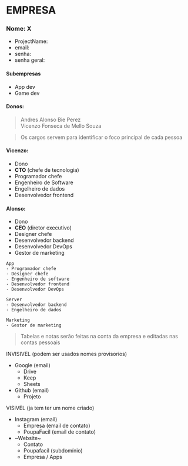 # EMPRESA

### Nome: X
* ProjectName:
* email:
* senha:
* senha geral:

#### Subempresas
- App dev
- Game dev

#### Donos:
> Andres Alonso Bie Perez  
> Vicenzo Fonseca de Mello Souza

> Os cargos servem para identificar o foco principal de cada pessoa

#### Vicenzo: 
- Dono
- **CTO** (chefe de tecnologia)
- Programador chefe
- Engenheiro de Software
- Engelheiro de dados
- Desenvolvedor frontend

#### Alonso:
- Dono
- **CEO** (diretor executivo)
- Designer chefe
- Desenvolvedor backend
- Desenvolvedor DevOps
- Gestor de marketing
```
App
- Programador chefe
- Designer chefe
- Engenheiro de software
- Desenvolvedor frontend
- Desenvolvedor DevOps

Server
- Desenvolvedor backend
- Engelheiro de dados

Marketing
- Gestor de marketing
```
> Tabelas e notas serão feitas na conta da empresa e editadas nas contas pessoais

INVISIVEL (podem ser usados nomes provisorios)
* Google (email)
    - Drive
    - Keep
    - Sheets
* Github (email)
    - Projeto

VISIVEL (ja tem ter um nome criado)
* Instagram (email)
    - Empresa (email de contato)
    - PoupaFacil (email de contato)
* ~Website~
    - Contato
    - Poupafacil (subdomínio)
    - Empresa / Apps

